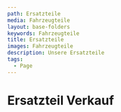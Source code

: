```yaml
---
path: Ersatzteile
media: Fahrzeugteile
layout: base-folders
keywords: Fahrzeugteile
title: Ersatzteile
images: Fahrzeugteile
description: Unsere Ersatzteile
tags:
  - Page
---
```

# Ersatzteil Verkauf